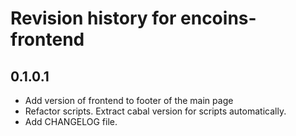 # Revision history for encoins-frontend

## 0.1.0.1

* Add version of frontend to footer of the main page
* Refactor scripts. Extract cabal version for scripts automatically.
* Add CHANGELOG file.